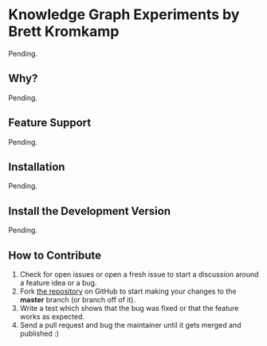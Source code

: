 # Knowledge Graph Experiments by Brett Kromkamp

Pending.

## Why?

Pending.

## Feature Support

Pending.

## Installation

Pending.

## Install the Development Version

Pending.

## How to Contribute

1. Check for open issues or open a fresh issue to start a discussion around a feature idea or a bug.
2. Fork [the repository](https://github.com/brettkromkamp/knowledge-graph-experiments) on GitHub to start making your changes to the **master** branch (or branch off of it).
3. Write a test which shows that the bug was fixed or that the feature works as expected.
4. Send a pull request and bug the maintainer until it gets merged and published :)

